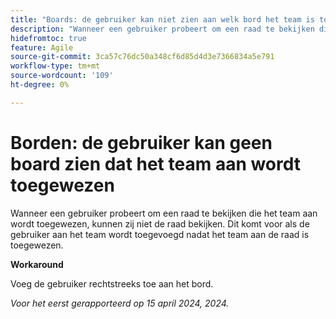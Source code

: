 ```yaml
---
title: "Boards: de gebruiker kan niet zien aan welk bord het team is toegewezen."
description: "Wanneer een gebruiker probeert om een raad te bekijken die het team aan wordt toegewezen, kunnen zij niet de raad bekijken. Dit komt voor als de gebruiker aan het team wordt toegevoegd nadat het team aan de raad is toegewezen."
hidefromtoc: true
feature: Agile
source-git-commit: 3ca57c76dc50a348cf6d85d4d3e7366834a5e791
workflow-type: tm+mt
source-wordcount: '109'
ht-degree: 0%

---
```



# Borden: de gebruiker kan geen board zien dat het team aan wordt toegewezen

Wanneer een gebruiker probeert om een raad te bekijken die het team aan wordt toegewezen, kunnen zij niet de raad bekijken. Dit komt voor als de gebruiker aan het team wordt toegevoegd nadat het team aan de raad is toegewezen.

**Workaround**

Voeg de gebruiker rechtstreeks toe aan het bord.

_Voor het eerst gerapporteerd op 15 april 2024, 2024._
